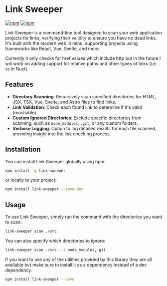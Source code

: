 # Link Sweeper

[![npm](https://img.shields.io/npm/v/link-sweeper)](https://www.npmjs.com/package/link-sweeper)
[![npm](https://img.shields.io/npm/dt/link-sweeper)](https://www.npmjs.com/package/link-sweeper)

Link Sweeper is a command-line tool designed to scan your web application projects for links, verifying their validity to ensure you have no dead links. It's built with the modern web in mind, supporting projects using frameworks like React, Vue, Svelte, and more.

Currently it only checks for href values which include http but in the future I will work on adding support for relative paths and other types of links (i.e. `to` in Nuxt).

## Features

- **Directory Scanning**: Recursively scan specified directories for HTML, JSX, TSX, Vue, Svelte, and Astro files to find links.
- **Link Validation**: Check each found link to determine if it's valid (reachable).
- **Custom Ignored Directories**: Exclude specific directories from scanning, such as `node_modules`, `.git`, or any custom folders.
- **Verbose Logging**: Option to log detailed results for each file scanned, providing insight into the link checking process.

## Installation

You can install Link Sweeper globally using npm:

```bash
npm install -g link-sweeper
```

or locally to your project:

```bash
npm install link-sweeper --save-dev
```

## Usage

To use Link Sweeper, simply run the command with the directories you want to scan:

```bash
link-sweeper scan ./src
```

You can also specify which directories to ignore:

```bash
link-sweeper scan ./src --i node_modules,.git
```

If you want to use any of the utilities provided by this library they are all available but make sure to install it as a dependency instead of a dev dependency.

```bash
npm install link-sweeper --save
```
